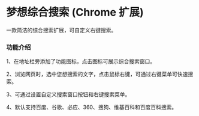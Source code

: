 # 梦想综合搜索 (Chrome 扩展)
一款简洁的综合搜索扩展，可自定义右键搜索。

### 功能介绍
1、在地址栏旁添加了功能图标，点击图标可展示综合搜索窗口。

2、浏览网页时，选中您想搜索的文字，点击鼠标右键，可通过右键菜单可快速搜索。

3、可通过设置自定义搜索窗口按钮和右键搜索菜单。

4、默认支持百度、谷歌、必应、360、搜狗、维基百科和百度百科搜索。
